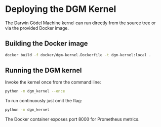 # Deploying the DGM Kernel

The Darwin Gödel Machine kernel can run directly from the source tree or via the provided Docker image.

## Building the Docker image

```bash
docker build -f docker/dgm-kernel.Dockerfile -t dgm-kernel:local .
```

## Running the DGM kernel

Invoke the kernel once from the command line:

```bash
python -m dgm_kernel --once
```

To run continuously just omit the flag:

```bash
python -m dgm_kernel
```

The Docker container exposes port 8000 for Prometheus metrics.
